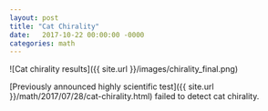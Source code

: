 ```yaml
---
layout: post
title: "Cat Chirality"
date:   2017-10-22 00:00:00 -0000
categories: math
---
```


![Cat chirality results]({{ site.url }}/images/chirality_final.png)

[Previously announced highly scientific test]({{ site.url }}/math/2017/07/28/cat-chirality.html) failed to detect cat chirality.


